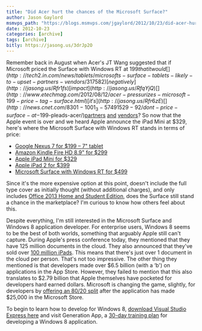 ```yaml
---
title: "Did Acer hurt the chances of the Microsoft Surface?"
author: Jason Gaylord
msmvps_path: "https://blogs.msmvps.com/jgaylord/2012/10/23/did-acer-hurt-the-chances-of-the-microsoft-surface/"
date: 2012-10-23
categories: [archive]
tags: [archive]
bitly: https://jasong.us/3drJp2O
---
```


Remember back in August when Acer's JT Wang suggested that if Microsoft priced the Surface with Windows RT at $199 that it would [](http://tech2.in.com/news/tablets/microsofts-surface-tablets-likely-to-upset-partners-vendors/317582)[negatively](http://jasong.us/Rfr1fs) [impact](http://jasong.us/RfqYjQ) [](http://www.etechmag.com/2012/08/12/acer-pressurizes-microsoft-199-price-tag-surface.html)[it's](http://jasong.us/Rfr6zE) [](http://news.cnet.com/8301-1001_3-57491529-92/dont-price-surface-at-$199-pleads-acer/)[partners](http://jasong.us/Rfr2Qm) [](http://reddevnews.com/articles/2012/08/13/acer-wants-communication-from-microsoft-on-surface-pricing.aspx)[and](http://jasong.us/Rfr5M6) [](http://redmondmag.com/articles/2012/08/10/acer-seeking-surface-price-assurances.aspx)[vendors](http://jasong.us/RfqZUH)? So now that the Apple event is over and we heard Apple announce the iPad Mini at $329, here's where the Microsoft Surface with Windows RT stands in terms of price:

-   [Google Nexus 7 for $199 – 7" tablet](http://www.google.com/nexus/#/7)
-   [](http://www.amazon.com/gp/product/B008GFRB9E/ref=fs_j)[Amazon Kindle Fire HD 8.9" for $299](http://jasong.us/RfrJt2)
-   [](http://www.apple.com/ipad-mini/overview/)[Apple iPad Mini for $329](http://jasong.us/RfrOwX)
-   [](http://store.apple.com/us/buy/home/shop_ipad/family/ipad2)[Apple iPad 2 for $399](http://jasong.us/RfvqyY)
-   [](http://www.microsoft.com/Surface/en-US)[Microsoft Surface with Windows RT for $499](http://jasong.us/Rfs0ft)

Since it's the more expensive option at this point, doesn't include the full type cover as initially thought (without additional charges), and only includes [](http://www.zdnet.com/microsoft-office-for-windows-rt-how-to-move-to-a-commercial-use-license-7000005893/)[Office 2013 Home and Student Edition](http://jasong.us/Rfsen2), does the Surface still stand a chance in the marketplace? I'm curious to know how others feel about this.

Despite everything, I'm still interested in the Microsoft Surface and Windows 8 application developer. For enterprise users, Windows 8 seems to be the best of both worlds, something that arguably Apple still can't capture. During Apple's press conference today, they mentioned that they have 125 million documents in the cloud. They also announced that they've sold over [](http://news.cnet.com/8301-13579_3-57537667-37/apple-by-the-numbers-35b-apps-downloaded-100m-ipads-sold/)[100 million iPads](http://jasong.us/RfsFOa). This means that there's just over 1 document in the cloud per person. That's not too impressive. The other thing they mentioned is that developers made over $6.5 billion (with a ‘b') on applications in the App Store. However, they failed to mention that this also translates to $2.79 billion that Apple themselves have pocketed for developers hard earned dollars. Microsoft is changing the game, slightly, for developers by [](http://msdn.microsoft.com/en-us/windows/apps/hh852650.aspx#Broad_reach_flexibility_and_transparency_of_the_Windows_Store)[offering an 80/20 split](http://jasong.us/Rft6YJ) after the application has made $25,000 in the Microsoft Store.

To begin to learn how to develop for Windows 8, [download Visual Studio Express here](http://jasong.us/QJs6gH) and visit Generation App, a [](http://www.microsoft.com/click/services/Redirect2.ashx?CR_CC=200117979)[30-day training plan](http://jasong.us/PEfCqQ) for developing a Windows 8 application.